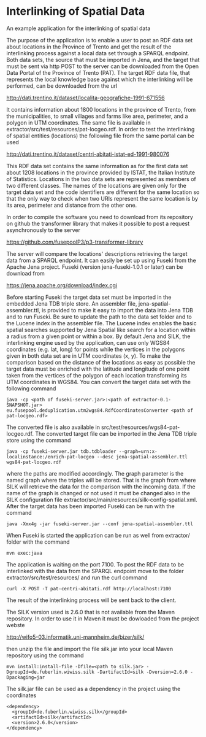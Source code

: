 Interlinking of Spatial Data
============================

An example application for the interlinking of spatial data

The purpose of the application is to enable a user to post an RDF data set about locations in the Province of Trento
and get the result of the interlinking process against a local data set through a SPARQL endpoint. Both data sets,
the source that must be imported in Jena, and the target that must be sent via http POST to the server can be downloaded 
from the Open Data Portal of the Province of Trento (PAT).
The target RDF data file, that represents the local knowledge base against which the interlinking will be performed, can be downloaded from the url

http://dati.trentino.it/dataset/localita-geografiche-1991-671556

It contains information about 1800 locations in the province of Trento, from the municipalities, to small villages and farms like area, perimeter, and a polygon in UTM coordinates. The same file is available in extractor/src/test/resources/pat-locgeo.rdf. In order to test the interlinking of spatial entities (locations) the following file from the same portal can be used

http://dati.trentino.it/dataset/centri-abitati-istat-ed-1991-980076

This RDF data set contains the same information as for the first data set about 1208 locations in the province provided by ISTAT, the Italian Institute of Statistics. Locations in the two data sets are represented as members of two different classes. The names of the locations are given only for the target data set and the code identifiers are different for the same location so that the only way to check when two URIs represent the same location is by its area, perimeter and distance from the other one.

In order to compile the software you need to download from its repository on github the transformer library that makes it possible to post a request asynchronously to the server

https://github.com/fusepoolP3/p3-transformer-library

The server will compare the locations' descriptions retrieving the target data from a SPARQL endpoint. It can easily be set up using Fuseki from the Apache Jena project. Fuseki (version jena-fuseki-1.0.1 or later) can be download from 

https://jena.apache.org/download/index.cgi

Before starting Fuseki the target data set must be imported in the embedded Jena TDB triple store. An assembler file, jena-spatial-assembler.ttl, is provided to make it easy to import the data into Jena TDB and to run Fuseki. Be sure to update the path to the data set folder and to the Lucene index in the assembler file. The Lucene index enables the basic spatial searches supported by Jena Spatial like search for a location within a radius from a given point or within a box.
By default Jena and SILK, the interlinking engine used by the application, can use only WGS84 coordinates (e.g. lat, long) for points while the vertices in the polygons given in both data set are in UTM coordinates (x, y). To make the comparison based on the distance of the locations as easy as possible the target data must be enriched with the latitude and longitude of one point taken from the vertices of the polygon of each location transforming its UTM coordinates in WGS84. You can convert the target data set with the following command

    java -cp <path of fuseki-server.jar>:<path of extractor-0.1-SNAPSHOT.jar> eu.fusepool.deduplication.utm2wgs84.RdfCoordinatesConverter <path of pat-locgeo.rdf>

The converted file is also available in src/test/resources/wgs84-pat-locgeo.rdf. The converted target file can be imported in the Jena TDB triple store using the command

    java -cp fuseki-server.jar tdb.tdbloader --graph=urn:x-localinstance:/enrich-pat-locgeo --desc jena-spatial-assembler.ttl wgs84-pat-locgeo.rdf

where the paths are modified accordingly. The graph parameter is the named graph where the triples will be stored. That is the graph from where SILK will retrieve the data for the comparison with the incoming data. If the name of the graph is changed or not used it must be changed also in the SILK configuration file extractor/src/main/resources/silk-config-spatial.xml. After the target data has been imported Fuseki can be run with the command

    java -Xmx4g -jar fuseki-server.jar --conf jena-spatial-assembler.ttl

When Fuseki is started the application can be run as well from extractor/ folder with the command

    mvn exec:java

The application is waiting on the port 7100. To post the RDF data to be interlinked with the data from the SPARQL endpoint move to the folder extractor/src/test/resources/ and run the curl command 

    curl -X POST -T pat-centri-abitati.rdf http://localhost:7100

The result of the interlinking process will be sent back to the client.

The SILK version used is 2.6.0 that is not available from the Maven repository. In order to use it in Maven it must be dowloaded from the project webste

http://wifo5-03.informatik.uni-mannheim.de/bizer/silk/

then unzip the file and import the file silk.jar into your local Maven repository using the command

    mvn install:install-file -Dfile=<path to silk.jar> -DgroupId=de.fuberlin.wiwiss.silk -DartifactId=silk -Dversion=2.6.0 -Dpackaging=jar

The silk.jar file can be used as a dependency in the project using the coordinates

    <dependency>  
      <groupId>de.fuberlin.wiwiss.silk</groupId>  
      <artifactId>silk</artifactId>  
      <version>2.6.0</version>  
    </dependency>





